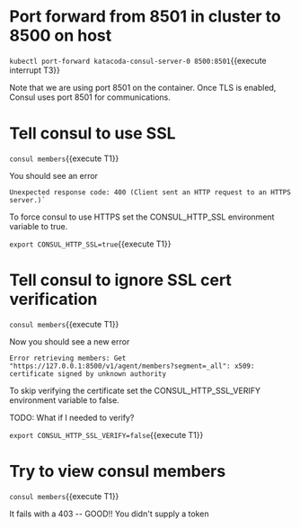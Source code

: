 # Port forward from 8501 in cluster to 8500 on host

`kubectl port-forward katacoda-consul-server-0 8500:8501`{{execute interrupt T3}}

Note that we are using port 8501 on the container. Once TLS is enabled, Consul uses port 8501 for communications.

# Tell consul to use SSL

`consul members`{{execute T1}}

You should see an error

```shell
Unexpected response code: 400 (Client sent an HTTP request to an HTTPS server.)`
```

To force consul to use HTTPS set the CONSUL_HTTP_SSL environment variable to true.

`export CONSUL_HTTP_SSL=true`{{execute T1}}


# Tell consul to ignore SSL cert verification

`consul members`{{execute T1}}

Now you should see a new error

```shell
Error retrieving members: Get "https://127.0.0.1:8500/v1/agent/members?segment=_all": x509: certificate signed by unknown authority
```

To skip verifying the certificate set the CONSUL_HTTP_SSL_VERIFY environment variable to false.

TODO:  What if I needed to verify?

`export CONSUL_HTTP_SSL_VERIFY=false`{{execute T1}}

# Try to view consul members

`consul members`{{execute T1}}

It fails with a 403 -- GOOD!!  You didn't supply a token
